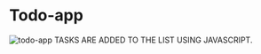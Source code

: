 # Todo-app
![todo-app](https://user-images.githubusercontent.com/74565079/206997272-c9310016-ba6a-4903-9349-58efda035593.jpg)
TASKS ARE ADDED TO THE LIST USING JAVASCRIPT.
